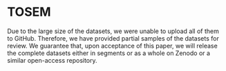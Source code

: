 # TOSEM
Due to the large size of the datasets, we were unable to upload all of them to GitHub. Therefore, we have provided partial samples of the datasets for review. We guarantee that, upon acceptance of this paper, we will release the complete datasets either in segments or as a whole on Zenodo or a similar open-access repository.


